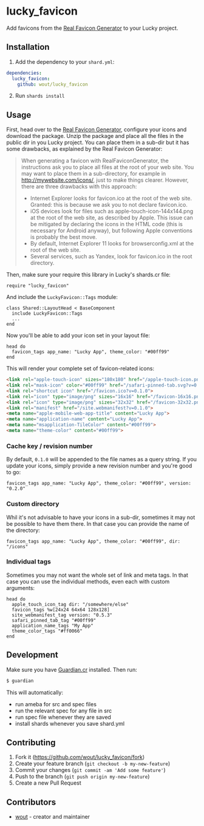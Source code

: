 # lucky_favicon

Add favicons from the [Real Favicon Generator](https://realfavicongenerator.net) to your Lucky project.

## Installation

1. Add the dependency to your `shard.yml`:

```yaml
dependencies:
  lucky_favicon:
    github: wout/lucky_favicon
```

2. Run `shards install`

## Usage

First, head over to the [Real Favicon Generator](https://realfavicongenerator.net), configure your icons and download the package. Unzip the package and place all the files in the public dir in you Lucky project. You can place them in a sub-dir but it has some drawbacks, as explained by the Real Favicon Generator:

> When generating a favicon with RealFaviconGenerator, the instructions ask you to place all files at the root of your web site. You may want to place them in a sub-directory, for example in http://mywebsite.com/icons/, just to make things clearer. However, there are three drawbacks with this approach:
> 
> - Internet Explorer looks for favicon.ico at the root of the web site. Granted: this is because we ask you to not declare favicon.ico.
> - iOS devices look for files such as apple-touch-icon-144x144.png at the root of the web site, as described by Apple. This issue can be mitigated by declaring the icons in the HTML code (this is necessary for Android anyway), but following Apple conventions is probably the best move.
> - By default, Internet Explorer 11 looks for browserconfig.xml at the root of the web site.
> - Several services, such as Yandex, look for favicon.ico in the root directory. 

Then, make sure your require this library in Lucky's shards.cr file:

```crystal
require "lucky_favicon"
```

And include the `LuckyFavicon::Tags` module:

```crystal
class Shared::LayoutHead < BaseComponent
  include LuckyFavicon::Tags
  ...
end
```

Now you'll be able to add your icon set in your layout file:

```crystal
head do
  favicon_tags app_name: "Lucky App", theme_color: "#00ff99"
end
```

This will render your complete set of favicon-related icons:

```html
<link rel="apple-touch-icon" sizes="180x180" href="/apple-touch-icon.png?v=0.1.0">
<link rel="mask-icon" color="#00ff99" href="/safari-pinned-tab.svg?v=0.1.0">
<link rel="shortcut icon" href="/favicon.ico?v=0.1.0">
<link rel="icon" type="image/png" sizes="16x16" href="/favicon-16x16.png?v=0.1.0">
<link rel="icon" type="image/png" sizes="32x32" href="/favicon-32x32.png?v=0.1.0">
<link rel="manifest" href="/site.webmanifest?v=0.1.0">
<meta name="apple-mobile-web-app-title" content="Lucky App">
<meta name="application-name" content="Lucky App">
<meta name="msapplication-TileColor" content="#00ff99">
<meta name="theme-color" content="#00ff99">
```

### Cache key / revision number

By default, `0.1.0` will be appended to the file names as a query string. If you update your icons, simply provide a new revision number and you're good to go:

```crystal
favicon_tags app_name: "Lucky App", theme_color: "#00ff99", version: "0.2.0"
```

### Custom directory
Whil it's not advisable to have your icons in a sub-dir, sometimes it may not be possible to have them there. In that case you can provide the name of the directory:

```crystal
favicon_tags app_name: "Lucky App", theme_color: "#00ff99", dir: "/icons"
```

### Individual tags
Sometimes you may not want the whole set of link and meta tags. In that case you can use the individual methods, even each with custom arguments:

```crystal
head do
  apple_touch_icon_tag dir: "/somewhere/else"
  favicon_tags %w[24x24 64x64 128x128]
  site_webmanifest_tag version: "0.5.3"
  safari_pinned_tab_tag "#00ff99"
  application_name_tags "My App"
  theme_color_tags "#ff0066"
end
```

## Development

Make sure you have [Guardian.cr](https://github.com/f/guardian) installed. Then
run:

```bash
$ guardian
```

This will automatically:
- run ameba for src and spec files
- run the relevant spec for any file in src
- run spec file whenever they are saved
- install shards whenever you save shard.yml

## Contributing

1. Fork it (<https://github.com/wout/lucky_favicon/fork>)
2. Create your feature branch (`git checkout -b my-new-feature`)
3. Commit your changes (`git commit -am 'Add some feature'`)
4. Push to the branch (`git push origin my-new-feature`)
5. Create a new Pull Request

## Contributors

- [wout](https://github.com/wout) - creator and maintainer
